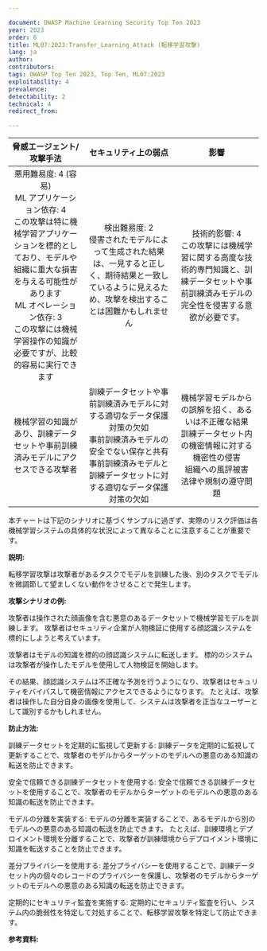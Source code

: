```yaml
---

document: OWASP Machine Learning Security Top Ten 2023
year: 2023
order: 6
title: ML07:2023:Transfer_Learning_Attack (転移学習攻撃)
lang: ja
author:
contributors:
tags: OWASP Top Ten 2023, Top Ten, ML07:2023
exploitability: 4
prevalence:
detectability: 2
technical: 4
redirect_from:

---
```


| 脅威エージェント/攻撃手法 | セキュリティ上の弱点 | 影響 |
|:-------------------------:|:--------------------:|:----:|
| 悪用難易度: 4 (容易)<br>ML アプリケーション依存: 4<br>この攻撃は特に機械学習アプリケーションを標的としており、モデルや組織に重大な損害を与える可能性があります<br>ML オペレーション依存: 3<br>この攻撃には機械学習操作の知識が必要ですが、比較的容易に実行できます | 検出難易度: 2<br>侵害されたモデルによって生成された結果は、一見すると正しく、期待結果と一致しているように見えるため、攻撃を検出することは困難かもしれません | 技術的影響: 4 <br>この攻撃には機械学習に関する高度な技術的専門知識と、訓練データセットや事前訓練済みモデルの完全性を侵害する意欲が必要です。<br> |
| 機械学習の知識があり、訓練データセットや事前訓練済みモデルにアクセスできる攻撃者 | 訓練データセットや事前訓練済みモデルに対する適切なデータ保護対策の欠如<br>事前訓練済みモデルの安全でない保存と共有<br>事前訓練済みモデルと訓練データセットに対する適切なデータ保護対策の欠如 | 機械学習モデルからの誤解を招く、あるいは不正確な結果<br>訓練データセット内の機密情報に対する機密性の侵害<br>組織への風評被害<br>法律や規制の遵守問題 |



本チャートは下記のシナリオに基づくサンプルに過ぎず、実際のリスク評価は各機械学習システムの具体的な状況によって異なることに注意することが重要です。



**説明:**

転移学習攻撃は攻撃者があるタスクでモデルを訓練した後、別のタスクでモデルを微調節して望ましくない動作をさせることで発生します。



**攻撃シナリオの例:**

攻撃者は操作された顔画像を含む悪意のあるデータセットで機械学習モデルを訓練します。
攻撃者はセキュリティ企業が人物検証に使用する顔認識システムを標的にしようと考えています。



攻撃者はモデルの知識を標的の顔認識システムに転送します。
標的のシステムは攻撃者が操作したモデルを使用して人物検証を開始します。


その結果、顔認識システムは不正確な予測を行うようになり、攻撃者はセキュリティをバイパスして機密情報にアクセスできるようになります。
たとえば、攻撃者は操作した自分自身の画像を使用して、システムは攻撃者を正当なユーザーとして識別するかもしれません。




**防止方法:**

訓練データセットを定期的に監視して更新する: 訓練データを定期的に監視して更新することで、攻撃者のモデルからターゲットのモデルへの悪意のある知識の転送を防止できます。



安全で信頼できる訓練データセットを使用する: 安全で信頼できる訓練データセットを使用することで、攻撃者のモデルからターゲットのモデルへの悪意のある知識の転送を防止できます。



モデルの分離を実装する: モデルの分離を実装することで、あるモデルから別のモデルへの悪意のある知識の転送を防止できます。
たとえば、訓練環境とデプロイメント環境を分離することで、攻撃者が訓練環境からデプロイメント環境に知識を転送することを防止できます。




差分プライバシーを使用する: 差分プライバシーを使用することで、訓練データセット内の個々のレコードのプライバシーを保護し、攻撃者のモデルからターゲットのモデルへの悪意のある知識の転送を防止できます。




定期的にセキュリティ監査を実施する: 定期的にセキュリティ監査を行い、システム内の脆弱性を特定して対処することで、転移学習攻撃を特定して防止できます。



**参考資料:**
